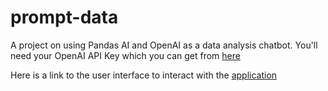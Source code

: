 # prompt-data
A project on using Pandas AI and OpenAI as a data analysis chatbot. You'll need your OpenAI API Key which you can get from [here](https://platform.openai.com/api-keys)

Here is a link to the user interface to interact with the [application](https://datachatbot-8og6h3rq8pdpcfmpxnu8zc.streamlit.app/)
